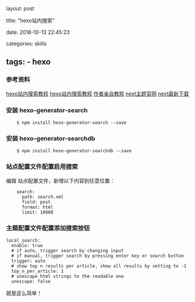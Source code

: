 layout: post

title: "hexo站内搜索"

date: 2018-10-13 22:45:23

categories: skills

tags:
    - hexo
---

### 参考资料
[hexo站内搜索教程](https://www.ezlippi.com/blog/2017/02/hexo-search.html) 
[hexo站内搜索教程](https://15045120.github.io)
[作者亲自教程](http://www.hahack.com/codes/local-search-engine-for-hexo/)
[next主题官网](http://theme-next.iissnan.com/)
[next最新下载](https://github.com/theme-next/hexo-theme-next/releases)

### 安装 hexo-generator-search
```code
    $ npm install hexo-generator-search --save
```

### 安装 hexo-generator-searchdb
```code
	$ npm install hexo-generator-searchdb --save
```
### 站点配置文件配置启用搜索
编辑 站点配置文件，新增以下内容到任意位置：

```code
	search:
	  path: search.xml
	  field: post
	  format: html
	  limit: 10000
```

### 主题配置文件配置添加搜索按钮
```code
local_search:
  enable: true
  # if auto, trigger search by changing input
  # if manual, trigger search by pressing enter key or search button
  trigger: auto
  # show top n results per article, show all results by setting to -1
  top_n_per_article: 1
  # unescape html strings to the readable one
  unescape: false
 ```

就是这么简单！

<!--more-->

